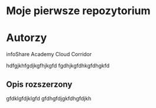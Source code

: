 # Moje pierwsze repozytorium

# Autorzy

infoShare Academy
Cloud Corridor

hdfgjkhfgdjkgfhjkgfd
fgdhjkgfdhkgfdhgkfd

## Opis rozszerzony

gfdklgfdjklgfd
gfdhgfdjgkfdhgfdjkh